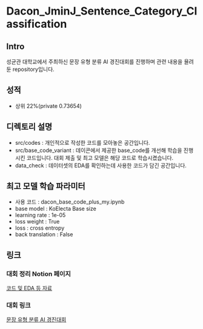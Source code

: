 # Dacon_JminJ_Sentence_Category_Classification
## Intro
성균관 대학교에서 주최하신 문장 유형 분류 AI 경진대회를 진행하며 관련 내용을 욜려 둔 repository입니다.
## 성적
* 상위 22%(private 0.73654)
## 디렉토리 설명
* src/codes : 개인적으로 작성한 코드를 모아놓은 공간입니다. 
* src/base_code_variant : 데이콘에서 제공한 base_code를 개선해 학습을 진행시킨 코드입니다. 대회 제출 및 최고 모델은 해당 코드로 학습시켰습니다.
* data_check : 데이터셋의 EDA를 확인하는데 사용한 코드가 담긴 공간입니다.
## 최고 모델 학습 파라미터
* 사용 코드 : dacon_base_code_plus_my.ipynb
* base model : KoElecta Base size
* learning rate : 1e-05
* loss weight : True
* loss : cross entropy
* back translation : False
## 링크
### 대회 정리 Notion 페이지
[코드 및 EDA 등 자료](https://fern-bluebell-5e9.notion.site/AI-0385647afff7465f84b443aa440d41b2)
### 대회 링크
[문장 유형 분류 AI 경진대회](https://dacon.io/competitions/official/236037/overview/description)